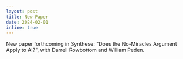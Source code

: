 ```yaml
---
layout: post
title: New Paper
date: 2024-02-01 
inline: true
---
```


New paper forthcoming in Synthese: "Does the No-Miracles Argument Apply to AI?", with Darrell Rowbottom and William Peden.